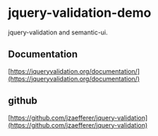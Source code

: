 # jquery-validation-demo
jquery-validation and semantic-ui.

## Documentation
[https://jqueryvalidation.org/documentation/](https://jqueryvalidation.org/documentation/)

## github
[https://github.com/jzaefferer/jquery-validation](https://github.com/jzaefferer/jquery-validation)
